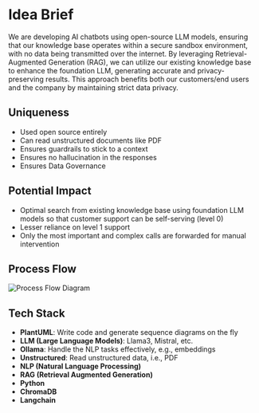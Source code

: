 # Idea Brief

We are developing AI chatbots using open-source LLM models, ensuring that our knowledge base operates within a secure sandbox environment, with no data being transmitted over the internet. By leveraging Retrieval-Augmented Generation (RAG), we can utilize our existing knowledge base to enhance the foundation LLM, generating accurate and privacy-preserving results. This approach benefits both our customers/end users and the company by maintaining strict data privacy.

## Uniqueness

- Used open source entirely
- Can read unstructured documents like PDF
- Ensures guardrails to stick to a context
- Ensures no hallucination in the responses
- Ensures Data Governance

## Potential Impact

- Optimal search from existing knowledge base using foundation LLM models so that customer support can be self-serving (level 0)
- Lesser reliance on level 1 support
- Only the most important and complex calls are forwarded for manual intervention

## Process Flow

![Process Flow Diagram](./image.png)


## Tech Stack

- **PlantUML**: Write code and generate sequence diagrams on the fly
- **LLM (Large Language Models)**: Llama3, Mistral, etc.
- **Ollama**: Handle the NLP tasks effectively, e.g., embeddings
- **Unstructured**: Read unstructured data, i.e., PDF
- **NLP (Natural Language Processing)**
- **RAG (Retrieval Augmented Generation)**
- **Python**
- **ChromaDB**
- **Langchain**
